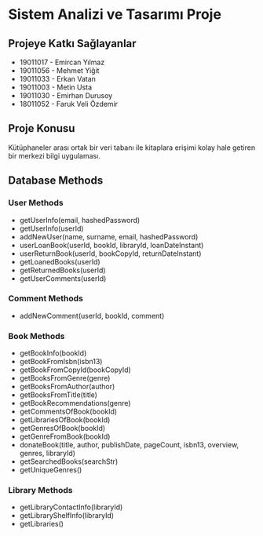 # Sistem Analizi ve Tasarımı Proje

## Projeye Katkı Sağlayanlar

* 19011017 - Emircan Yılmaz
* 19011056 - Mehmet Yiğit
* 19011033 - Erkan Vatan
* 19011003 - Metin Usta
* 19011030 - Emirhan Durusoy
* 18011052 - Faruk Veli Özdemir

## Proje Konusu

Kütüphaneler arası ortak bir veri tabanı ile kitaplara erişimi kolay hale getiren bir merkezi bilgi uygulaması.

## Database Methods
### User Methods
* getUserInfo(email, hashedPassword)
* getUserInfo(userId)
* addNewUser(name, surname, email, hashedPassword)
* userLoanBook(userId, bookId, libraryId, loanDateInstant)
* userReturnBook(userId, bookCopyId, returnDateInstant)
* getLoanedBooks(userId)
* getReturnedBooks(userId)
* getUserComments(userId)

### Comment Methods
* addNewComment(userId, bookId, comment)

### Book Methods
* getBookInfo(bookId)
* getBookFromIsbn(isbn13)
* getBookFromCopyId(bookCopyId)
* getBooksFromGenre(genre)
* getBooksFromAuthor(author)
* getBooksFromTitle(title)
* getBookRecommendations(genre)
* getCommentsOfBook(bookId)
* getLibrariesOfBook(bookId)
* getGenresOfBook(bookId)
* getGenreFromBook(bookId)
* donateBook(title, author, publishDate, pageCount, isbn13, overview, genres, libraryId)
* getSearchedBooks(searchStr)
* getUniqueGenres()

### Library Methods
* getLibraryContactInfo(libraryId)
* getLibraryShelfInfo(libraryId)
* getLibraries()
